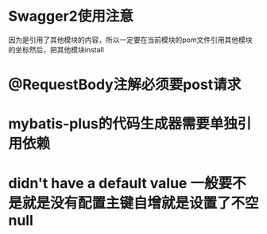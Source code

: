 # Swagger2使用注意

因为是引用了其他模块的内容，所以一定要在当前模块的pom文件引用其他模块的坐标然后，把其他模块install



# @RequestBody注解必须要post请求





# mybatis-plus的代码生成器需要单独引用依赖



# didn't have  a default value 一般要不是就是没有配置主键自增就是设置了不空null